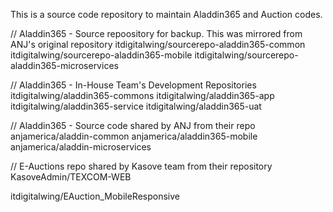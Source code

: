 This is a source code repository to maintain Aladdin365 and Auction codes.

// Aladdin365 - Source repoository for backup. This was mirrored from ANJ's original repository
itdigitalwing/sourcerepo-aladdin365-common
itdigitalwing/sourcerepo-aladdin365-mobile
itdigitalwing/sourcerepo-aladdin365-microservices

// Aladdin365 - In-House Team's Development Repositories
itdigitalwing/aladdin365-commons
itdigitalwing/aladdin365-app
itdigitalwing/aladdin365-service
itdigitalwing/aladdin365-uat

// Aladdin365 - Source code shared by ANJ from their repo
anjamerica/aladdin-common
anjamerica/aladdin365-mobile
anjamerica/aladdin-microservices

// E-Auctions repo shared by Kasove team from their repository
KasoveAdmin/TEXCOM-WEB

itdigitalwing/EAuction_MobileResponsive
 
